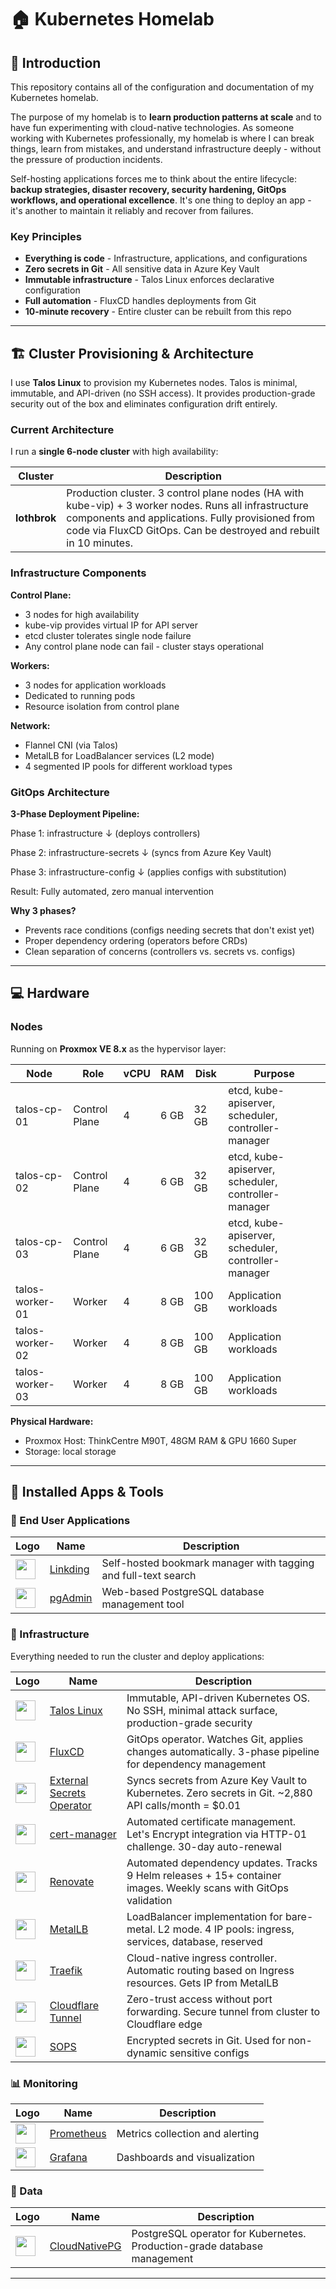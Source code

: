 # 🏠 Kubernetes Homelab

## 📖 Introduction

This repository contains all of the configuration and documentation of my Kubernetes homelab.

The purpose of my homelab is to **learn production patterns at scale** and to have fun experimenting with cloud-native technologies. As someone working with Kubernetes professionally, my homelab is where I can break things, learn from mistakes, and understand infrastructure deeply - without the pressure of production incidents.

Self-hosting applications forces me to think about the entire lifecycle: **backup strategies, disaster recovery, security hardening, GitOps workflows, and operational excellence**. It's one thing to deploy an app - it's another to maintain it reliably and recover from failures.

### Key Principles

- **Everything is code** - Infrastructure, applications, and configurations
- **Zero secrets in Git** - All sensitive data in Azure Key Vault
- **Immutable infrastructure** - Talos Linux enforces declarative configuration
- **Full automation** - FluxCD handles deployments from Git
- **10-minute recovery** - Entire cluster can be rebuilt from this repo

---

## 🏗️ Cluster Provisioning & Architecture

I use **Talos Linux** to provision my Kubernetes nodes. Talos is minimal, immutable, and API-driven (no SSH access). It provides production-grade security out of the box and eliminates configuration drift entirely.

### Current Architecture

I run a **single 6-node cluster** with high availability:

| **Cluster**  | **Description**                                                                                                                                                                                                                |
| ------------ | ------------------------------------------------------------------------------------------------------------------------------------------------------------------------------------------------------------------------------ |
| **lothbrok** | Production cluster. 3 control plane nodes (HA with kube-vip) + 3 worker nodes. Runs all infrastructure components and applications. Fully provisioned from code via FluxCD GitOps. Can be destroyed and rebuilt in 10 minutes. |

### Infrastructure Components

**Control Plane:**

- 3 nodes for high availability
- kube-vip provides virtual IP for API server
- etcd cluster tolerates single node failure
- Any control plane node can fail - cluster stays operational

**Workers:**

- 3 nodes for application workloads
- Dedicated to running pods
- Resource isolation from control plane

**Network:**

- Flannel CNI (via Talos)
- MetalLB for LoadBalancer services (L2 mode)
- 4 segmented IP pools for different workload types

### GitOps Architecture

**3-Phase Deployment Pipeline:**

Phase 1: infrastructure
↓ (deploys controllers)

Phase 2: infrastructure-secrets
↓ (syncs from Azure Key Vault)

Phase 3: infrastructure-config
↓ (applies configs with substitution)

Result: Fully automated, zero manual intervention

**Why 3 phases?**

- Prevents race conditions (configs needing secrets that don't exist yet)
- Proper dependency ordering (operators before CRDs)
- Clean separation of concerns (controllers vs. secrets vs. configs)

---

## 💻 Hardware

### Nodes

Running on **Proxmox VE 8.x** as the hypervisor layer:

| Node            | Role          | vCPU | RAM  | Disk   | Purpose                                             |
| --------------- | ------------- | ---- | ---- | ------ | --------------------------------------------------- |
| talos-cp-01     | Control Plane | 4    | 6 GB | 32 GB  | etcd, kube-apiserver, scheduler, controller-manager |
| talos-cp-02     | Control Plane | 4    | 6 GB | 32 GB  | etcd, kube-apiserver, scheduler, controller-manager |
| talos-cp-03     | Control Plane | 4    | 6 GB | 32 GB  | etcd, kube-apiserver, scheduler, controller-manager |
| talos-worker-01 | Worker        | 4    | 8 GB | 100 GB | Application workloads                               |
| talos-worker-02 | Worker        | 4    | 8 GB | 100 GB | Application workloads                               |
| talos-worker-03 | Worker        | 4    | 8 GB | 100 GB | Application workloads                               |

**Physical Hardware:**

- Proxmox Host: ThinkCentre M90T, 48GM RAM & GPU 1660 Super
- Storage: local storage

---

## 🚀 Installed Apps & Tools

### 📱 End User Applications

| Logo                                                                     | Name                                                 | Description                                                    |
| ------------------------------------------------------------------------ | ---------------------------------------------------- | -------------------------------------------------------------- |
| <img width="32" src="https://avatars.githubusercontent.com/u/134059324"> | [Linkding](https://github.com/sissbruecker/linkding) | Self-hosted bookmark manager with tagging and full-text search |
| <img width="32" src="https://www.pgadmin.org/static/img/pgadmin4-logo.png"> | [pgAdmin](https://www.pgadmin.org/)               | Web-based PostgreSQL database management tool                  |

### 🔧 Infrastructure

Everything needed to run the cluster and deploy applications:

| Logo                                                                                  | Name                                                                                            | Description                                                                                             |
| ------------------------------------------------------------------------------------- | ----------------------------------------------------------------------------------------------- | ------------------------------------------------------------------------------------------------------- |
| <img width="32" src="https://avatars.githubusercontent.com/u/47601702">               | [Talos Linux](https://www.talos.dev/)                                                           | Immutable, API-driven Kubernetes OS. No SSH, minimal attack surface, production-grade security          |
| <img width="32" src="https://avatars.githubusercontent.com/u/52158677">               | [FluxCD](https://fluxcd.io/)                                                                    | GitOps operator. Watches Git, applies changes automatically. 3-phase pipeline for dependency management |
| <img width="32" src="https://external-secrets.io/latest/pictures/eso-logo-large.png"> | [External Secrets Operator](https://external-secrets.io/)                                       | Syncs secrets from Azure Key Vault to Kubernetes. Zero secrets in Git. ~2,880 API calls/month = $0.01   |
| <img width="32" src="https://avatars.githubusercontent.com/u/39950598">               | [cert-manager](https://cert-manager.io/)                                                        | Automated certificate management. Let's Encrypt integration via HTTP-01 challenge. 30-day auto-renewal  |
| <img width="32" src="https://avatars.githubusercontent.com/u/38656520">               | [Renovate](https://github.com/renovatebot/renovate)                                             | Automated dependency updates. Tracks 9 Helm releases + 15+ container images. Weekly scans with GitOps validation |
| <img width="32" src="https://avatars.githubusercontent.com/u/60239468">               | [MetalLB](https://metallb.universe.tf/)                                                         | LoadBalancer implementation for bare-metal. L2 mode. 4 IP pools: ingress, services, database, reserved  |
| <img width="32" src="https://avatars.githubusercontent.com/u/1412239">                | [Traefik](https://traefik.io/)                                                                  | Cloud-native ingress controller. Automatic routing based on Ingress resources. Gets IP from MetalLB     |
| <img width="32" src="https://avatars.githubusercontent.com/u/314135">                 | [Cloudflare Tunnel](https://developers.cloudflare.com/cloudflare-one/connections/connect-apps/) | Zero-trust access without port forwarding. Secure tunnel from cluster to Cloudflare edge                |
| <img width="32" src="https://avatars.githubusercontent.com/u/47602533">               | [SOPS](https://github.com/mozilla/sops)                                                         | Encrypted secrets in Git. Used for non-dynamic sensitive configs                                        |

### 📊 Monitoring

| Logo                                                                   | Name                                 | Description                     |
| ---------------------------------------------------------------------- | ------------------------------------ | ------------------------------- |
| <img width="32" src="https://avatars.githubusercontent.com/u/3380462"> | [Prometheus](https://prometheus.io/) | Metrics collection and alerting |
| <img width="32" src="https://avatars.githubusercontent.com/u/7195757"> | [Grafana](https://grafana.com/)      | Dashboards and visualization    |

### 💾 Data

| Logo                                                                    | Name                                        | Description                                                              |
| ----------------------------------------------------------------------- | ------------------------------------------- | ------------------------------------------------------------------------ |
| <img width="32" src="https://avatars.githubusercontent.com/u/69524162"> | [CloudNativePG](https://cloudnative-pg.io/) | PostgreSQL operator for Kubernetes. Production-grade database management |

---
